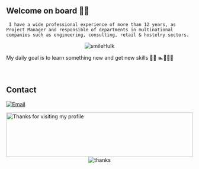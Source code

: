 ## Welcome on board 👩‍🚀

     I have a wide professional experience of more than 12 years, as Project Manager and responsible of departments in multinational companies such as engineering, consulting, retail & hostelry sectors.
 
<div align="center">
   <img alt="smileHulk" src="https://user-images.githubusercontent.com/78548192/172897501-615a8143-93e2-46ce-9353-c7b9e6f3e7bd.gif"/>
</div>

My daily goal is to learn something new and get new skills                    👨‍💻 🏊🏋️‍♀️🚴

</br>

## Contact 
[![Email](https://img.shields.io/badge/Personal-Email-D14836?style=for-the-badge&logo=gmail&logoColor=white&labelColor=101010)](mailto:adessovittorio8@gmail.com)
</br>

<img height="120" alt="Thanks for visiting my profile" width="100%" src="https://raw.githubusercontent.com/BrunnerLivio/brunnerlivio/master/images/marquee.svg" />

<div align="center">
   <img alt="thanks" src="https://user-images.githubusercontent.com/78548192/172897165-136a03ee-712c-4b0d-9638-40f0c43b5135.gif"/>
</div>
